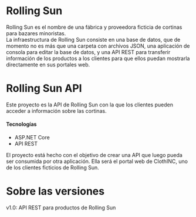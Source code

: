 # Rolling Sun
Rolling Sun es el nombre de una fábrica y proveedora ficticia de cortinas para bazares minoristas.\
La infraestructura de Rolling Sun consiste en una base de datos, que de momento no es más que una carpeta con archivos JSON, una aplicación de consola para editar la base de datos, y una API REST para transferir información de los productos a los clientes para que ellos puedan mostrarla directamente en sus portales web.

# Rolling Sun API
Este proyecto es la API de Rolling Sun con la que los clientes pueden acceder a información sobre las cortinas.
#### Tecnologías
* ASP.NET Core
* API REST

El proyecto está hecho con el objetivo de crear una API que luego pueda ser consumida por otra aplicación. Ella será el portal web de ClothINC, uno de los clientes ficticios de Rolling Sun.

# Sobre las versiones
v1.0: API REST para productos de Rolling Sun
